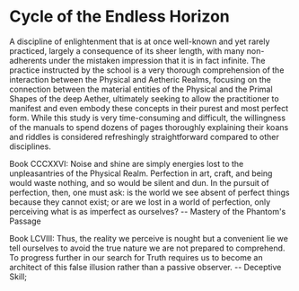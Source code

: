 # Cycle of the Endless Horizon

A discipline of enlightenment that is at once well-known and yet rarely practiced, largely a consequence of its sheer length, with many non-adherents under the mistaken impression that it is in fact infinite. The practice instructed by the school is a very thorough comprehension of the interaction between the Physical and Aetheric Realms, focusing on the connection between the material entities of the Physical and the Primal Shapes of the deep Aether, ultimately seeking to allow the practitioner to manifest and even embody these concepts in their purest and most perfect form. While this study is very time-consuming and difficult, the willingness of the manuals to spend dozens of pages thoroughly explaining their koans and riddles is considered refreshingly straightforward compared to other disciplines.

Book CCCXXVI: Noise and shine are simply energies lost to the unpleasantries of the Physical Realm. Perfection in art, craft, and being would waste nothing, and so would be silent and dun. In the pursuit of perfection, then, one must ask: is the world we see absent of perfect things because they cannot exist; or are we lost in a world of perfection, only perceiving what is as imperfect as ourselves? -- Mastery of the Phantom's Passage
 
Book LCVIII: Thus, the reality we perceive is nought but a convenient lie we tell ourselves to avoid the true nature we are not prepared to comprehend. To progress further in our search for Truth requires us to become an architect of this false illusion rather than a passive observer. -- Deceptive Skill;